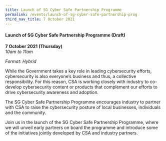 ```yaml
---
title: Launch of SG Cyber Safe Partnership Programme
permalink: /events/launch-of-sg-cyber-safe-partnership-prog
third_nav_title: 7 October 2021
---
```

#### **Launch of SG Cyber Safe Partnership Programme (Draft)**

**7 October 2021 (Thursday)**  
*10am to 11am*

*Format: Hybrid*

While the Government takes a key role in leading cybersecurity efforts, cybersecurity is also everyone’s business and thus, a collective responsibility. For this reason, CSA is working closely with industry to co-develop cybersecurity content or products that complement our efforts to drive cybersecurity awareness and adoption.

The SG Cyber Safe Partnership Programme encourages industry to partner with CSA to raise the cybersecurity posture of local businesses, individuals and the community.

Join us in the launch of the SG Cyber Safe Partnership Programme, where we will unveil early partners on board the programme and introduce some of the initiatives jointly developed by CSA and industry partners.